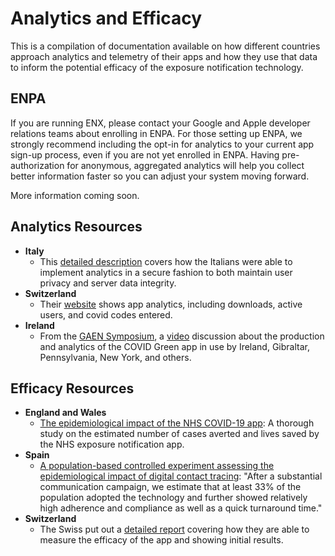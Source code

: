 # Analytics and Efficacy

This is a compilation of documentation available on how different countries approach analytics and telemetry of their apps and how they use that data to inform the potential efficacy of the exposure notification technology.

## ENPA

If you are running ENX, please contact your Google and Apple developer relations teams about enrolling in ENPA. For those setting up ENPA, we strongly recommend including the opt-in for analytics to your current app sign-up process, even if you are not yet enrolled in ENPA. Having pre-authorization for anonymous, aggregated analytics will help you collect better information faster so you can adjust your system moving forward.

More information coming soon. 

## Analytics Resources

* **Italy**
    * This [detailed description](https://github.com/immuni-app/immuni-documentation/blob/master/Privacy-Preserving%20Analytics.md) covers how the Italians were able to implement analytics in a secure fashion to both maintain user privacy and server data integrity.
* **Switzerland**
    * Their [website](https://www.experimental.bfs.admin.ch/expstat/en/home/innovative-methods/swisscovid-app-monitoring.html) shows app analytics, including downloads, active users, and covid codes entered.
* **Ireland**
    * From the [GAEN Symposium](https://github.com/lfph/events/tree/master/2020-07-GAEN-Symposium), a [video](https://www.youtube.com/watch?v=j0weRzYIsnM&list=PLLUsXRAaict7U00sMcwdLWwPPfRwpnMs5&index=4) discussion about the production and analytics of the COVID Green app in use by Ireland, Gibraltar, Pennsylvania, New York, and others.

## Efficacy Resources

* **England and Wales**
    * [The epidemiological impact of the NHS COVID-19 app](https://www.nature.com/articles/s41586-021-03606-z): A thorough study on the estimated number of cases averted and lives saved by the NHS exposure notification app.  
* **Spain**
    * [A population-based controlled experiment assessing the epidemiological impact of digital contact tracing](https://www.nature.com/articles/s41467-020-20817-6): "After a substantial communication campaign, we estimate that at least 33% of the population adopted the technology and further showed relatively high adherence and compliance as well as a quick turnaround time."
* **Switzerland**
    * The Swiss put out a [detailed report](https://github.com/digitalepidemiologylab/swisscovid_efficacy/blob/master/SwissCovid_efficacy_MS.pdf) covering how they are able to measure the efficacy of the app and showing initial results.
